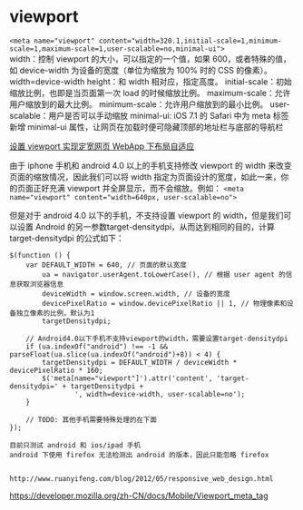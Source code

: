 # viewport
`<meta name="viewport" content="width=320.1,initial-scale=1,minimum-scale=1,maximum-scale=1,user-scalable=no,minimal-ui">`    
width：控制 viewport 的大小，可以指定的一个值，如果 600，或者特殊的值，如 device-width 为设备的宽度（单位为缩放为 100% 时的 CSS 的像素）。width=device-width
height：和 width 相对应，指定高度。
initial-scale：初始缩放比例，也即是当页面第一次 load 的时候缩放比例。
maximum-scale：允许用户缩放到的最大比例。
minimum-scale：允许用户缩放到的最小比例。
user-scalable：用户是否可以手动缩放
minimal-ui: iOS 7.1 的 Safari 中为 meta 标签新增 minimal-ui 属性，让网页在加载时便可隐藏顶部的地址栏与底部的导航栏

[设置 viewport 实现定宽网页 WebApp 下布局自适应](http://wenzhixin.net.cn/2014/08/01/viewport_mobile)


由于 iphone 手机和 android 4.0 以上的手机支持修改 viewport 的 width 来改变页面的缩放情况，因此我们可以将 width 指定为页面设计的宽度，如此一来，你的页面正好充满 viewport 并全屏显示，而不会缩放。例如：
`<meta name="viewport" content="width=640px, user-scalable=no">`

但是对于 android 4.0 以下的手机，不支持设置 viewport 的 width，但是我们可以设置 Android 的另一参数target-densitydpi，从而达到相同的目的，计算 target-densitydpi 的公式如下：

```
$(function () {
    var DEFAULT_WIDTH = 640, // 页面的默认宽度
        ua = navigator.userAgent.toLowerCase(), // 根据 user agent 的信息获取浏览器信息
        deviceWidth = window.screen.width, // 设备的宽度
        devicePixelRatio = window.devicePixelRatio || 1, // 物理像素和设备独立像素的比例，默认为1
        targetDensitydpi;

    // Android4.0以下手机不支持viewport的width，需要设置target-densitydpi
    if (ua.indexOf("android") !== -1 && parseFloat(ua.slice(ua.indexOf("android")+8)) < 4) {
        targetDensitydpi = DEFAULT_WIDTH / deviceWidth * devicePixelRatio * 160;
        $('meta[name="viewport"]').attr('content', 'target-densitydpi=' + targetDensitydpi +
                ', width=device-width, user-scalable=no');
    }

    // TODO: 其他手机需要特殊处理的在下面
});
```

    目前只测试 android 和 ios/ipad 手机
    android 下使用 firefox 无法检测出 android 的版本，因此只能忽略 firefox


    http://www.ruanyifeng.com/blog/2012/05/responsive_web_design.html




https://developer.mozilla.org/zh-CN/docs/Mobile/Viewport_meta_tag